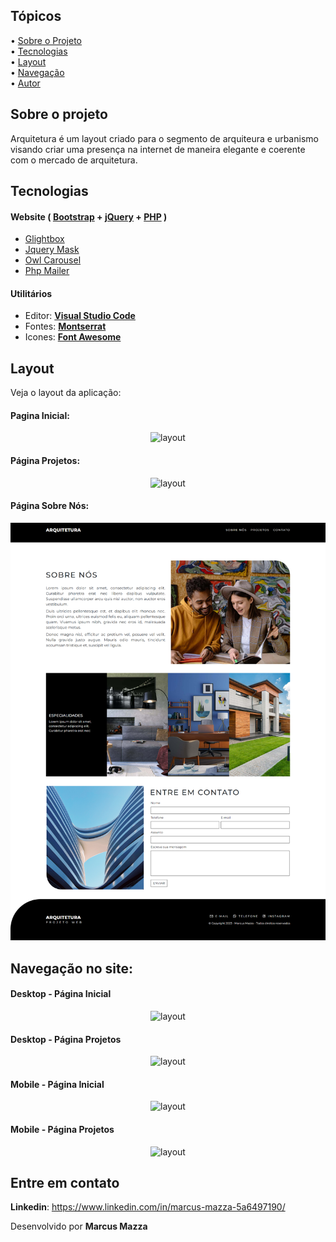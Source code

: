## Tópicos

<div>
 • <a href="#-sobre-o-projeto">Sobre o Projeto</a> </br>
 • <a href="#-tecnologias">Tecnologias</a> </br>
 • <a href="#-layout">Layout</a> </br>
 • <a href="#-navegacao">Navegação</a> </br>
 • <a href="#-entre em contato">Autor</a> </br>
</div>


<a id="-sobre-o-projeto"></a>
## Sobre o projeto 

Arquitetura é um layout criado para o segmento de arquiteura e urbanismo
visando criar uma presença na internet de maneira elegante e coerente com 
o mercado de arquitetura.

<a id="-tecnologias"></a>
## Tecnologias

#### **Website** ( [Bootstrap](https://getbootstrap.com/) + [jQuery](https://jquery.com/) + [PHP](https://www.php.net/) )

- [Glightbox](https://biati-digital.github.io/glightbox/)
- [Jquery Mask](https://igorescobar.github.io/jQuery-Mask-Plugin/)
- [Owl Carousel](https://owlcarousel2.github.io/OwlCarousel2/)
- [Php Mailer](https://github.com/PHPMailer/PHPMailer)

#### **Utilitários**

- Editor: **[Visual Studio Code](https://code.visualstudio.com/)**
- Fontes: **[Montserrat](https://fonts.google.com/specimen/Montserrat?query=montserrat)**
- Icones: **[Font Awesome](https://fontawesome.com/)**


<a id="-layout"></a>

## Layout

Veja o layout da aplicação:

#### **Pagina Inicial:**
<div align="center">
  <img src="./.github/layout.png" alt="layout">
</div>

#### **Página Projetos:**
<div align="center">
  <img src="./.github/projetos.png" alt="layout">
</div>

#### **Página Sobre Nós:**
<div align="center">
  <img src="./.github/sobre-nos.png" alt="layout">
</div>


<a id="-navegacao"></a>
## Navegação no site:

#### **Desktop - Página Inicial**
<div align="center">
  <img src="./.github/navegacao-1.gif" alt="layout">
</div>

#### **Desktop - Página Projetos**
<div align="center">
  <img src="./.github/navegacao-2.gif" alt="layout">
</div>

#### **Mobile - Página Inicial**
<div align="center">
  <img src="./.github/navegacao-3.gif" alt="layout">
</div>

#### **Mobile - Página Projetos**
<div align="center">
  <img src="./.github/navegacao-4.gif" alt="layout">
</div>


<a id="-autor"></a>

## Entre em contato

**Linkedin**: https://www.linkedin.com/in/marcus-mazza-5a6497190/

Desenvolvido por **Marcus Mazza**
